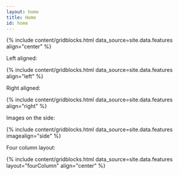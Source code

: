 ```yaml
---
layout: home
title: Home
id: home
---
```


{% include content/gridblocks.html data_source=site.data.features align="center" %}


Left aligned:

{% include content/gridblocks.html data_source=site.data.features align="left" %}

Right aligned:

{% include content/gridblocks.html data_source=site.data.features align="right" %}

Images on the side:

{% include content/gridblocks.html data_source=site.data.features imagealign="side" %}

Four column layout:

{% include content/gridblocks.html data_source=site.data.features layout="fourColumn" align="center" %}
